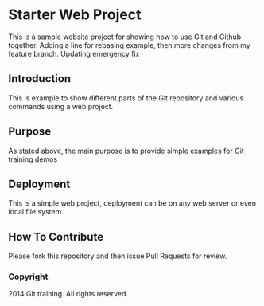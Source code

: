 # Starter Web Project

This is a sample website project for showing how to use Git and Github together.
Adding a line for rebasing example, then more changes from my feature branch.
Updating emergency fix

## Introduction

This is example to show different parts of the Git repository and various commands using a web project.

## Purpose

As stated above, the main purpose is to provide simple examples for Git training demos

## Deployment

This is a simple web project, deployment can be on any web server or even local file system.

## How To Contribute

Please fork this repository and then issue Pull Requests for review.

### Copyright
2014 Git.training. All rights reserved.